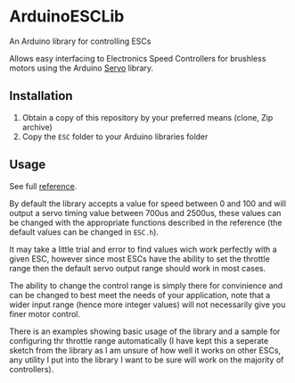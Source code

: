 ArduinoESCLib
=============

An Arduino library for controlling ESCs

Allows easy interfacing to Electronics Speed Controllers for brushless motors using the Arduino [Servo](http://arduino.cc/en/reference/servo) library.

Installation
------------

1.  Obtain a copy of this repository by your preferred means (clone, Zip archive)
2.  Copy the ```ESC``` folder to your Arduino libraries folder

Usage
-----

See full [reference](https://github.com/DanNixon/ArduinoESCLib/blob/master/REFERENCE.md).

By default the library accepts a value for speed between 0 and 100 and will output a servo timing value between 700us and 2500us, these values can be changed with the appropriate functions described in the reference (the default values can be changed in ```ESC.h```).

It may take a little trial and error to find values wich work perfectly with a given ESC, however since most ESCs have the ability to set the throttle range then the default servo output range should work in most cases.

The ability to change the control range is simply there for convinience and can be changed to best meet the needs of your application, note that a wider input range (hence more integer values) will not necessarily give you finer motor control.

There is an examples showing basic usage of the library and a sample for configuring thr throttle range automatically (I have kept this a seperate sketch from the library as I am unsure of how well it works on other ESCs, any utility I put into the library I want to be sure will work on the majority of controllers).
